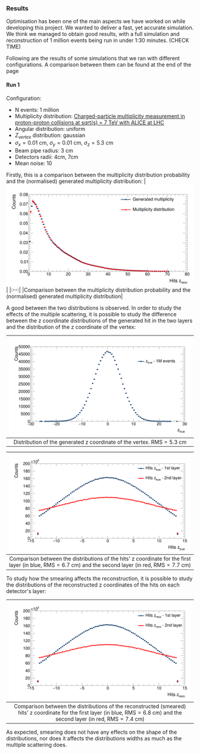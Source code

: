 ### Results

Optimisation has been one of the main aspects we have worked on while developing this project. We wanted to deliver a fast, yet accurate simulation. We think we managed to obtain good results, with a full simulation and reconstruction of 1 million events being run in under 1:30 minutes. (CHECK TIME)

Following are the results of some simulations that we ran with different configurations. A comparison between them can be found at the end of the page

#### Run 1
Configuration: 
- N events: 1 million
- Multiplicity distribution: [Charged-particle multiplicity measurement in proton-proton collisions at sqrt(s) = 7 TeV with ALICE at LHC](https://www.hepdata.net/record/54832)
- Angular distribution: uniform
- $Z_{vertex}$ distribution: gaussian
- $\sigma_{x}=0.01$ cm, $\sigma_{y}=0.01$ cm, $\sigma_{z}=5.3$ cm
- Beam pipe radius: $3$ cm
- Detectors radii: $4$cm, $7$cm
- Mean noise: 10

Firstly, this is a comparison between the multiplicity distribution probability and the (normalised) generated multiplicity distribution:
|![Multi_comparison](Figures/Run1/fTreeRec_Multi_comparison.png)| 
|:--:| 
|Comparison between the multiplicity distribution probability and the (normalised) generated multiplicity distribution| 

A good between the two distributions is observed.
In order to study the effects of the multiple scattering, it is possible to study the difference between the z coordinate distributions of the generated hit in the two layers and the distribution of the z coordinate of the vertex:

|![Z_generated](Figures/Run1/fTreeGen_Config.z.png)| 
|:--:| 
|Distribution of the generated z coordinate of the vertex. $\mathrm{RMS}=5.3$ cm| 

|![Z_comparison](Figures/Run1/fTreeGen_GenHits_comparison.png)| 
|:--:| 
|Comparison between the distributions of the hits' z coordinate for the first layer (in blue, $\mathrm{RMS}=6.7$ cm) and the second layer (in red, $\mathrm{RMS}=7.7$ cm)| 

To study how the smearing affects the reconstruction, it is possible to study the distributions of the reconstructed z coordinates of the hits on each detector's layer:

|![Z_comparison_reco](Figures/Run1/fTreeRec_RecHits_comparison.png)| 
|:--:| 
|Comparison between the distributions of the reconstructed (smeared) hits' z coordinate for the first layer (in blue, $\mathrm{RMS}=6.8$ cm) and the second layer (in red, $\mathrm{RMS}=7.4$ cm)| 
As expected, smearing does not have any effects on the shape of the distributions, nor does it affects the distributions widths as much as the multiple scattering does.



